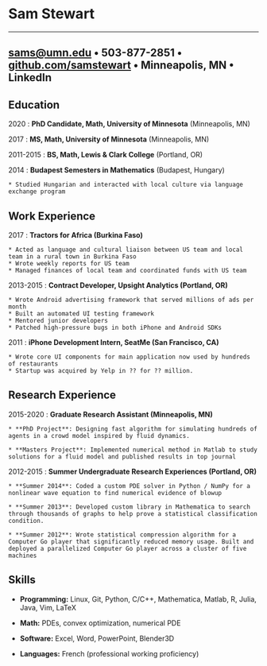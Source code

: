 Sam Stewart
=========================

------------------------------------------
<sams@umn.edu> • 503-877-2851 • [github.com/samstewart](https://github.com/samstewart) • Minneapolis, MN • LinkedIn
------------------------------------------

Education
---------

2020
:   **PhD Candidate, Math, University of Minnesota** (Minneapolis, MN)

2017
:   **MS, Math, University of Minnesota** (Minneapolis, MN)
    

2011-2015
:   **BS, Math, Lewis & Clark College** (Portland, OR)
    
2014
:   **Budapest Semesters in Mathematics** (Budapest, Hungary)

    * Studied Hungarian and interacted with local culture via language exchange program

Work Experience
---------------
2017
:    **Tractors for Africa (Burkina Faso)**

    * Acted as language and cultural liaison between US team and local team in a rural town in Burkina Faso
    * Wrote weekly reports for US team 
    * Managed finances of local team and coordinated funds with US team

2013-2015
:   **Contract Developer, Upsight Analytics (Portland, OR)**

    * Wrote Android advertising framework that served millions of ads per month 
    * Built an automated UI testing framework
    * Mentored junior developers
    * Patched high-pressure bugs in both iPhone and Android SDKs

2011
:   **iPhone Development Intern, SeatMe (San Francisco, CA)**

    * Wrote core UI components for main application now used by hundreds of restaurants 
    * Startup was acquired by Yelp in ?? for ?? million.

Research Experience
--------------------

2015-2020
:     **Graduate Research Assistant (Minneapolis, MN)** 

    * **PhD Project**: Designing fast algorithm for simulating hundreds of agents in a crowd model inspired by fluid dynamics. 

    * **Masters Project**: Implemented numerical method in Matlab to study solutions for a fluid model and published results in top journal 

2012-2015 
:   **Summer Undergraduate Research Experiences (Portland, OR)**
    
    * **Summer 2014**: Coded a custom PDE solver in Python / NumPy for a nonlinear wave equation to find numerical evidence of blowup

    * **Summer 2013**: Developed custom library in Mathematica to search through thousands of graphs to help prove a statistical classification condition. 

    * **Summer 2012**: Wrote statistical compression algorithm for a Computer Go player that significantly reduced memory usage. Built and deployed a parallelized Computer Go player across a cluster of five machines

Skills
---------

   * **Programming:** Linux, Git, Python, C/C++, Mathematica, Matlab, R, Julia, Java, Vim, LaTeX

   * **Math:** PDEs, convex optimization, numerical PDE
   * **Software:** Excel, Word, PowerPoint, Blender3D 
   * **Languages:** French (professional working proficiency)


